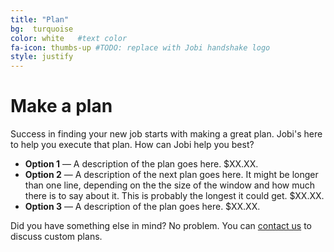 ```yaml
---
title: "Plan"
bg:  turquoise 
color: white   #text color
fa-icon: thumbs-up #TODO: replace with Jobi handshake logo
style: justify
---
```


# Make a plan

Success in finding your new job starts with making a great plan. Jobi's here to help you execute that plan. How can Jobi help you best?

- **Option 1** &mdash; A description of the plan goes here. $XX.XX. 
- **Option 2** &mdash; A description of the next plan goes here. It might be longer than one line, depending on the the size of the window and how much there is to say about it. This is probably the longest it could get. $XX.XX.
- **Option 3** &mdash; A description of the plan goes here. $XX.XX.

Did you have something else in mind? No problem. You can [contact us]() to discuss custom plans.

